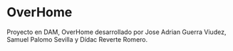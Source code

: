 # OverHome
Proyecto en DAM, OverHome desarrollado por Jose Adrian Guerra Viudez, Samuel Palomo Sevilla y Dídac Reverte Romero.
